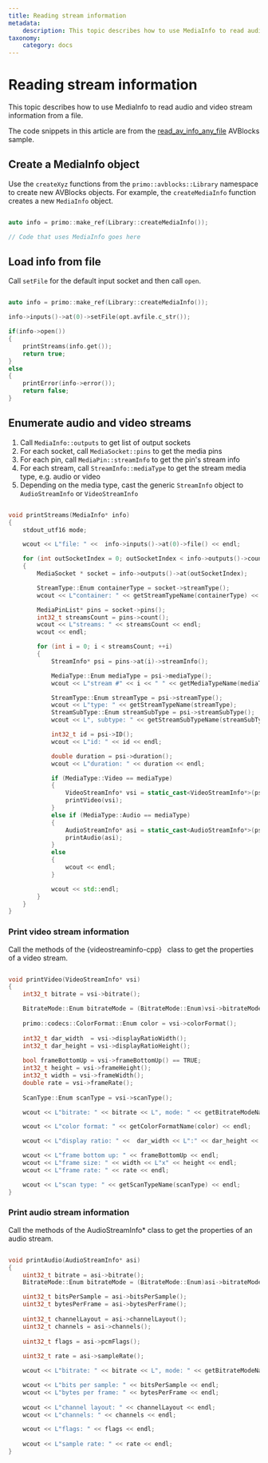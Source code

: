 ```yaml
---
title: Reading stream information
metadata:
    description: This topic describes how to use MediaInfo to read audio and video stream information from a file.
taxonomy:
    category: docs
---
```


# Reading stream information

This topic describes how to use MediaInfo to read audio and video stream information from a file.

The code snippets in this article are from the [read_av_info_any_file](https://github.com/avblocks/avblocks-samples/tree/main/windows/cpp/samples/read_av_info_any_file) AVBlocks sample.


## Create a MediaInfo object

Use the `createXyz` functions from the `primo::avblocks::Library` namespace to create new AVBlocks objects. For example, the `createMediaInfo` function creates a new `MediaInfo` object.

``` cpp

auto info = primo::make_ref(Library::createMediaInfo());

// Code that uses MediaInfo goes here


```

## Load info from file

Call `setFile` for the default input socket and then call `open`.

``` cpp

auto info = primo::make_ref(Library::createMediaInfo());

info->inputs()->at(0)->setFile(opt.avfile.c_str());

if(info->open())
{
    printStreams(info.get());
    return true;
}
else
{
    printError(info->error());
    return false;
}

```

## Enumerate audio and video streams

1. Call `MediaInfo::outputs` to get list of output sockets
2. For each socket, call `MediaSocket::pins` to get the media pins 
3. For each pin, call `MediaPin::streamInfo` to get the pin's stream info
3. For each stream, call `StreamInfo::mediaType` to get the stream media type, e.g. audio or video
4. Depending on the media type, cast the generic `StreamInfo` object to `AudioStreamInfo` or `VideoStreamInfo`

<!-- end of list -->

``` cpp

void printStreams(MediaInfo* info)
{
    stdout_utf16 mode;

    wcout << L"file: " <<  info->inputs()->at(0)->file() << endl;

    for (int outSocketIndex = 0; outSocketIndex < info->outputs()->count(); outSocketIndex++)
    {
        MediaSocket * socket = info->outputs()->at(outSocketIndex);

        StreamType::Enum containerType = socket->streamType();
        wcout << L"container: " << getStreamTypeName(containerType) << endl;

        MediaPinList* pins = socket->pins();
        int32_t streamsCount = pins->count();
        wcout << L"streams: " << streamsCount << endl;
        wcout << endl;

        for (int i = 0; i < streamsCount; ++i)
        {
            StreamInfo* psi = pins->at(i)->streamInfo();

            MediaType::Enum mediaType = psi->mediaType();
            wcout << L"stream #" << i << " " << getMediaTypeName(mediaType) << endl;

            StreamType::Enum streamType = psi->streamType();
            wcout << L"type: " << getStreamTypeName(streamType);
            StreamSubType::Enum streamSubType = psi->streamSubType();
            wcout << L", subtype: " << getStreamSubTypeName(streamSubType) << endl;

            int32_t id = psi->ID();
            wcout << L"id: " << id << endl;

            double duration = psi->duration();
            wcout << L"duration: " << duration << endl;

            if (MediaType::Video == mediaType)
            {
                VideoStreamInfo* vsi = static_cast<VideoStreamInfo*>(psi);
                printVideo(vsi);
            }
            else if (MediaType::Audio == mediaType)
            {
                AudioStreamInfo* asi = static_cast<AudioStreamInfo*>(psi);
                printAudio(asi);
            }
            else
            {
                wcout << endl;
            }

            wcout << std::endl;
        }
    }
}

```

### Print video stream information

Call the methods of the {videostreaminfo-cpp}` ` class to get the properties of a video stream.

``` cpp

void printVideo(VideoStreamInfo* vsi)
{
    int32_t bitrate = vsi->bitrate();

    BitrateMode::Enum bitrateMode = (BitrateMode::Enum)vsi->bitrateMode();
    
    primo::codecs::ColorFormat::Enum color = vsi->colorFormat();
    
    int32_t dar_width  = vsi->displayRatioWidth();
    int32_t dar_height = vsi->displayRatioHeight();
    
    bool frameBottomUp = vsi->frameBottomUp() == TRUE;
    int32_t height = vsi->frameHeight();
    int32_t width = vsi->frameWidth();
    double rate = vsi->frameRate();
    
    ScanType::Enum scanType = vsi->scanType();

    wcout << L"bitrate: " << bitrate << L", mode: " << getBitrateModeName(bitrateMode) << endl;

    wcout << L"color format: " << getColorFormatName(color) << endl;

    wcout << L"display ratio: " <<  dar_width << L":" << dar_height << endl;

    wcout << L"frame bottom up: " << frameBottomUp << endl;
    wcout << L"frame size: " << width << L"x" << height << endl;
    wcout << L"frame rate: " << rate << endl;

    wcout << L"scan type: " << getScanTypeName(scanType) << endl;
}

```

### Print audio stream information

Call the methods of the AudioStreamInfo* class to get the properties of an audio stream.

``` cpp

void printAudio(AudioStreamInfo* asi)
{
    uint32_t bitrate = asi->bitrate();
    BitrateMode::Enum bitrateMode = (BitrateMode::Enum)asi->bitrateMode();

    uint32_t bitsPerSample = asi->bitsPerSample();
    uint32_t bytesPerFrame = asi->bytesPerFrame();
    
    uint32_t channelLayout = asi->channelLayout();
    uint32_t channels = asi->channels();
    
    uint32_t flags = asi->pcmFlags();
    
    uint32_t rate = asi->sampleRate();

    wcout << L"bitrate: " << bitrate << L", mode: " << getBitrateModeName(bitrateMode) << endl;

    wcout << L"bits per sample: " << bitsPerSample << endl;
    wcout << L"bytes per frame: " << bytesPerFrame << endl;
    
    wcout << L"channel layout: " << channelLayout << endl;
    wcout << L"channels: " << channels << endl;

    wcout << L"flags: " << flags << endl;
    
    wcout << L"sample rate: " << rate << endl;
}
```
